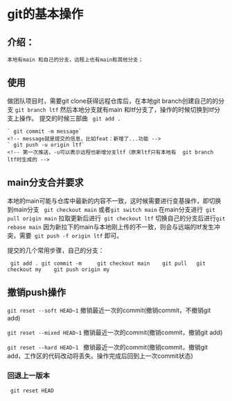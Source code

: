 # git的基本操作
## 介绍：
    本地有main 和自己的分支，远程上也有main和其他分支；
## 使用
做团队项目时，需要git clone获得远程仓库后，在本地git branch创建自己的的分支
     `git branch ltf` 
然后本地分支就有main 和ltf分支了，操作的时候切换到ltf分支上操作。
提交的时候三部曲 
    ` git add .`

    ` git commit -m message`
    <!-- message就是提交的信息，比如feat：新增了...功能 -->
    ` git push -u origin ltf` 
    <!-- 第一次推送，-u可以表示远程也新增分支ltf（原来ltf只有本地有  git branch ltf时生成的 -->
## main分支合并要求
   本地的main可能与仓库中最新的内容不一致，这时候需要进行变基操作，即切换到main分支
` git checkout main` 或者` git switch main `
    在main分支进行` git pull origin main` 拉取更新后进行` git checkout ltf` 切换自己的分支后进行` git rebase main `
   因为新拉下的main与本地刚上传的不一致，则会与远端的ltf发生冲突，需要` git push -f origin ltf`  即可。

 提交的几个常用步骤，自己的分支：

` git add . git commit -m     git checkout main    git pull   git checkout my    git push origin my`

## 撤销push操作 
`git reset --soft HEAD~1`
撤销最近一次的commit(撤销commit，不撤销git add)

`git reset --mixed HEAD~1`
撤销最近一次的commit(撤销commit，撤销git add)

`git reset --hard HEAD~1 `
撤销最近一次的commit(撤销commit，撤销git add，工作区的代码改动将丢失。操作完成后回到上一次commit状态)
### 回退上一版本  
` git reset HEAD`
